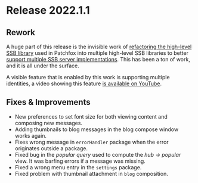 # Release 2022.1.1


## Rework

A huge part of this release is the invisible work of [refactoring the high-level SSB library](https://github.com/soapdog/patchfox/issues/105) used in Patchfox into multiple high-level SSB libraries to better [support multiple SSB server implementations](https://github.com/soapdog/patchfox/issues/109). This has been a ton of work, and it is all under the surface.

A visible feature that is enabled by this work is supporting multiple identities, a video showing this feature [is available on YouTube](https://www.youtube.com/watch?v=aNIXQH1fX_A).

## Fixes & Improvements

* New preferences to set font size for both viewing content and composing new messages.
* Adding thumbnails to blog messages in the blog compose window works again.
* Fixes wrong message in `errorHandler` package when the error originates outside a package.
* Fixed bug in the _popular query_ used to compute the _hub &rarr; popular_ view. It was barfing errors if a message was missing.
* Fixed a wrong menu entry in the `settings` package.
* Fixed problem with thumbnail attachment in `blog` composition.
